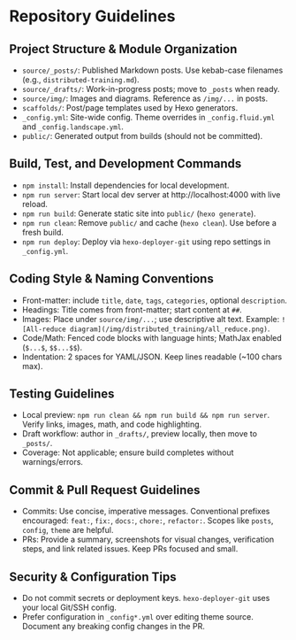 # Repository Guidelines

## Project Structure & Module Organization
- `source/_posts/`: Published Markdown posts. Use kebab-case filenames (e.g., `distributed-training.md`).
- `source/_drafts/`: Work-in-progress posts; move to `_posts` when ready.
- `source/img/`: Images and diagrams. Reference as `/img/...` in posts.
- `scaffolds/`: Post/page templates used by Hexo generators.
- `_config.yml`: Site-wide config. Theme overrides in `_config.fluid.yml` and `_config.landscape.yml`.
- `public/`: Generated output from builds (should not be committed).

## Build, Test, and Development Commands
- `npm install`: Install dependencies for local development.
- `npm run server`: Start local dev server at http://localhost:4000 with live reload.
- `npm run build`: Generate static site into `public/` (`hexo generate`).
- `npm run clean`: Remove `public/` and cache (`hexo clean`). Use before a fresh build.
- `npm run deploy`: Deploy via `hexo-deployer-git` using repo settings in `_config.yml`.

## Coding Style & Naming Conventions
- Front-matter: include `title`, `date`, `tags`, `categories`, optional `description`.
- Headings: Title comes from front-matter; start content at `##`.
- Images: Place under `source/img/...`; use descriptive alt text. Example: `![All-reduce diagram](/img/distributed_training/all_reduce.png)`.
- Code/Math: Fenced code blocks with language hints; MathJax enabled (`$...$`, `$$...$$`).
- Indentation: 2 spaces for YAML/JSON. Keep lines readable (~100 chars max).

## Testing Guidelines
- Local preview: `npm run clean && npm run build && npm run server`. Verify links, images, math, and code highlighting.
- Draft workflow: author in `_drafts/`, preview locally, then move to `_posts/`.
- Coverage: Not applicable; ensure build completes without warnings/errors.

## Commit & Pull Request Guidelines
- Commits: Use concise, imperative messages. Conventional prefixes encouraged: `feat:`, `fix:`, `docs:`, `chore:`, `refactor:`. Scopes like `posts`, `config`, `theme` are helpful.
- PRs: Provide a summary, screenshots for visual changes, verification steps, and link related issues. Keep PRs focused and small.

## Security & Configuration Tips
- Do not commit secrets or deployment keys. `hexo-deployer-git` uses your local Git/SSH config.
- Prefer configuration in `_config*.yml` over editing theme source. Document any breaking config changes in the PR.
